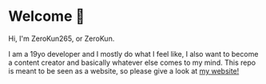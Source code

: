 # Welcome 👋
Hi, I'm ZeroKun265, or ZeroKun.

I am a 19yo developer and I mostly do what I feel like, I also want to become a content creator and basically whatever else comes to my mind.
This repo is meant to be seen as a website, so please give a look at [my website!](https://zerokun265.github.io/ZeroKun265)
